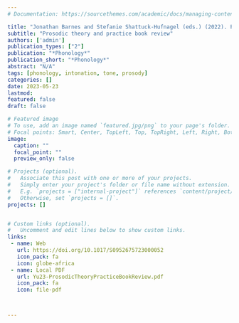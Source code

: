 ```yaml
---
# Documentation: https://sourcethemes.com/academic/docs/managing-content/

title: "Jonathan Barnes and Stefanie Shattuck-Hufnagel (eds.) (2022). Prosodic theory and practice. Cambridge, MA: MIT Press. Pp. ix + 453."
subtitle: "Prosodic theory and practice book review"
authors: ['admin']
publication_types: ["2"]
publication: "*Phonology*"
publication_short: "*Phonology*"
abstract: "N/A"
tags: [phonology, intonation, tone, prosody]
categories: []
date: 2023-05-23
lastmod: 
featured: false
draft: false

# Featured image
# To use, add an image named `featured.jpg/png` to your page's folder.
# Focal points: Smart, Center, TopLeft, Top, TopRight, Left, Right, BottomLeft, Bottom, BottomRight.
image:
  caption: ""
  focal_point: ""
  preview_only: false

# Projects (optional).
#   Associate this post with one or more of your projects.
#   Simply enter your project's folder or file name without extension.
#   E.g. `projects = ["internal-project"]` references `content/project/deep-learning/index.md`.
#   Otherwise, set `projects = []`.
projects: []


# Custom links (optional).
#   Uncomment and edit lines below to show custom links.
links:
 - name: Web
   url: https://doi.org/10.1017/S0952675723000052
   icon_pack: fa
   icon: globe-africa
 - name: Local PDF
   url: Yu23-ProsodicTheoryPracticeBookReview.pdf
   icon_pack: fa
   icon: file-pdf



---
```

